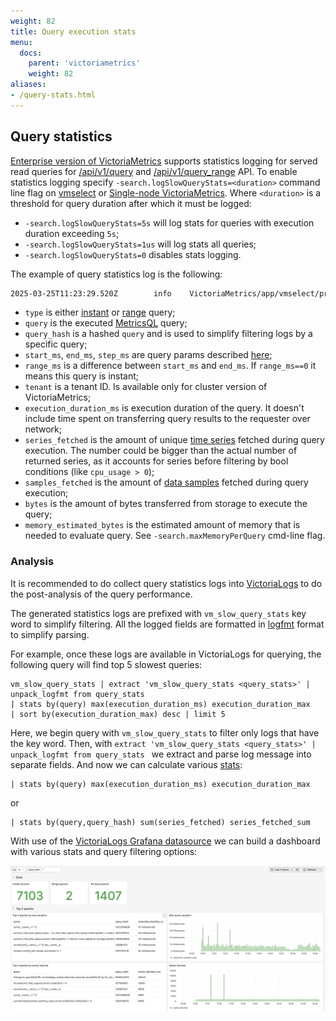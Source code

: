 ```yaml
---
weight: 82
title: Query execution stats
menu:
  docs:
    parent: 'victoriametrics'
    weight: 82
aliases:
- /query-stats.html
---
```


## Query statistics

[Enterprise version of VictoriaMetrics](https://docs.victoriametrics.com/enterprise/) supports statistics logging for
served read queries for [/api/v1/query](https://docs.victoriametrics.com/keyconcepts/#instant-query)
and [/api/v1/query_range](https://docs.victoriametrics.com/keyconcepts/#range-query) API. To enable statistics 
logging specify `-search.logSlowQueryStats=<duration>` command line flag on [vmselect](https://docs.victoriametrics.com/cluster-victoriametrics/)
or [Single-node VictoriaMetrics](https://docs.victoriametrics.com/).
Where `<duration>` is a threshold for query duration after which it must be logged:
* `-search.logSlowQueryStats=5s` will log stats for queries with execution duration exceeding `5s`;
* `-search.logSlowQueryStats=1us` will log stats all queries;
* `-search.logSlowQueryStats=0` disables stats logging.

The example of query statistics log is the following:
```bash
2025-03-25T11:23:29.520Z        info    VictoriaMetrics/app/vmselect/promql/query_stats.go:60       vm_slow_query_stats type=instant query="vm_promscrape_config_last_reload_successful != 1\nor\nvmagent_relabel_config_last_reload_successful != 1\n" query_hash=1585303298 start_ms=1742901750000 end_ms=1742901750000 step_ms=300000 range_ms=0 tenant="0" execution_duration_ms=0 series_fetched=2 samples_fetched=163 bytes=975 memory_estimated_bytes=2032
```

* `type` is either [instant](https://docs.victoriametrics.com/keyconcepts/#instant-query)
  or [range](https://docs.victoriametrics.com/keyconcepts/#range-query) query;
* `query` is the executed [MetricsQL](https://docs.victoriametrics.com/metricsql/) query;
* `query_hash` is a hashed `query` and is used to simplify filtering logs by a specific query;
* `start_ms`, `end_ms`, `step_ms` are query params described [here](https://docs.victoriametrics.com/keyconcepts/#range-query);
* `range_ms` is a difference between `start_ms` and `end_ms`. If `range_ms==0` it means this query is instant;
* `tenant` is a tenant ID. Is available only for cluster version of VictoriaMetrics;
* `execution_duration_ms` is execution duration of the query. It doesn't include time spent on transferring query results to the requester over network;
* `series_fetched` is the amount of unique [time series](https://docs.victoriametrics.com/keyconcepts/#time-series) fetched during query execution. The number could be bigger than
  the actual number of returned series, as it accounts for series before filtering by bool conditions (like `cpu_usage > 0`);
* `samples_fetched` is the amount of [data samples](https://docs.victoriametrics.com/keyconcepts/#raw-samples) fetched
  during query execution;
* `bytes` is the amount of bytes transferred from storage to execute the query;
* `memory_estimated_bytes` is the estimated amount of memory that is needed to evaluate query. See `-search.maxMemoryPerQuery` cmd-line flag.

### Analysis

It is recommended to do collect query statistics logs into [VictoriaLogs](https://docs.victoriametrics.com/victorialogs/)
to do the post-analysis of the query performance.

The generated statistics logs are prefixed with `vm_slow_query_stats` key word to simplify filtering. All the logged fields
are formatted in [logfmt](https://brandur.org/logfmt) format to simplify parsing.

For example, once these logs are available in VictoriaLogs for querying, the following query will find top 5 slowest
queries:
```logsql
vm_slow_query_stats | extract 'vm_slow_query_stats <query_stats>' | unpack_logfmt from query_stats 
| stats by(query) max(execution_duration_ms) execution_duration_max 
| sort by(execution_duration_max) desc | limit 5
```

Here, we begin query with `vm_slow_query_stats` to filter only logs that have the key word. 
Then, with `extract 'vm_slow_query_stats <query_stats>' | unpack_logfmt from query_stats ` we extract and parse log message
into separate fields. And now we can calculate various [stats](https://docs.victoriametrics.com/victorialogs/logsql/#stats-pipe-functions):
```logsql
| stats by(query) max(execution_duration_ms) execution_duration_max 
```
or 
```logsql
| stats by(query,query_hash) sum(series_fetched) series_fetched_sum
``` 

With use of the [VictoriaLogs Grafana datasource](https://docs.victoriametrics.com/victorialogs/victorialogs-datasource/)
we can build a dashboard with various stats and query filtering options:

![query-stats_dashboard.webp](query-stats_dashboard.webp)